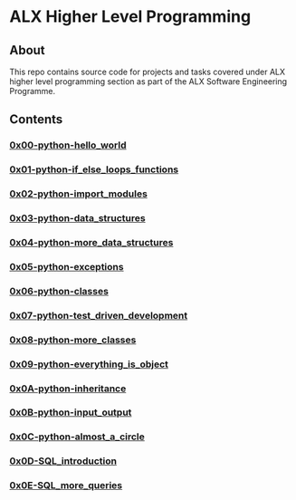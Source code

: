 # ALX Higher Level Programming
## About

This repo contains source code for projects and tasks covered under ALX higher level programming section as part of the ALX Software Engineering Programme.

## Contents

### [0x00-python-hello_world](https://github.com/j88moja-code/alx-higher_level_programming/tree/main/0x00-python-hello_world)
### [0x01-python-if_else_loops_functions](https://github.com/j88moja-code/alx-higher_level_programming/tree/main/0x01-python-if_else_loops_functions)
### [0x02-python-import_modules](https://github.com/j88moja-code/alx-higher_level_programming/tree/main/0x02-python-import_modules)
### [0x03-python-data_structures](https://github.com/j88moja-code/alx-higher_level_programming/tree/main/0x03-python-data_structures)
### [0x04-python-more_data_structures](https://github.com/j88moja-code/alx-higher_level_programming/tree/main/0x04-python-more_data_structures)
### [0x05-python-exceptions](https://github.com/j88moja-code/alx-higher_level_programming/tree/main/0x05-python-exceptions)
### [0x06-python-classes](https://github.com/j88moja-code/alx-higher_level_programming/tree/main/0x06-python-classes)
### [0x07-python-test_driven_development](https://github.com/j88moja-code/alx-higher_level_programming/tree/main/0x07-python-test_driven_development)
### [0x08-python-more_classes](https://github.com/j88moja-code/alx-higher_level_programming/tree/main/0x08-python-more_classes)
### [0x09-python-everything_is_object](https://github.com/j88moja-code/alx-higher_level_programming/tree/main/0x09-python-everything_is_object)
### [0x0A-python-inheritance](https://github.com/j88moja-code/alx-higher_level_programming/tree/main/0x0A-python-inheritance)
### [0x0B-python-input_output](https://github.com/j88moja-code/alx-higher_level_programming/tree/main/0x0B-python-input_output)
### [0x0C-python-almost_a_circle](https://github.com/j88moja-code/alx-higher_level_programming/tree/main/0x0C-python-almost_a_circle)
### [0x0D-SQL_introduction](https://github.com/j88moja-code/alx-higher_level_programming/tree/main/0x0D-SQL_introduction)
### [0x0E-SQL_more_queries](https://github.com/j88moja-code/alx-higher_level_programming/tree/main/0x0E-SQL_more_queries)
